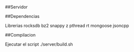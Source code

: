 ##Servidor

##Dependencias

Librerias
rocksdb bz2 snappy z pthread rt mongoose jsoncpp

##Compilacion

Ejecutar el script ./server/build.sh